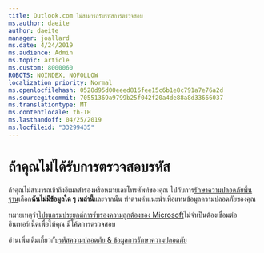 ```yaml
---
title: Outlook.com ไม่สามารถรับรหัสการตรวจสอบ
ms.author: daeite
author: daeite
manager: joallard
ms.date: 4/24/2019
ms.audience: Admin
ms.topic: article
ms.custom: 8000060
ROBOTS: NOINDEX, NOFOLLOW
localization_priority: Normal
ms.openlocfilehash: 0528d95d00eeed816fee15c6b1e8c791a7e76a2d
ms.sourcegitcommit: 70551369a9799b25f042f20a4de88a8d33666037
ms.translationtype: MT
ms.contentlocale: th-TH
ms.lasthandoff: 04/25/2019
ms.locfileid: "33299435"
---
```

# <a name="if-you-cant-get-verification-codes"></a>ถ้าคุณไม่ได้รับการตรวจสอบรหัส

ถ้าคุณไม่สามารถเข้าถึงอีเมลสำรองหรือหมายเลขโทรศัพท์ของคุณ ไปกับการ[รักษาความปลอดภัยพื้นฐาน](https://account.microsoft.com/security)เลือก**ฉันไม่มีข้อมูลใด ๆ เหล่านี้**และจากนั้น ทำตามคำแนะนำเพื่อแทนข้อมูลความปลอดภัยของคุณ

หมายเหตุว่า[โปรแกรมประยุกต์การรับรองความถูกต้องของ Microsoft](https://go.microsoft.com/fwlink/?linkid=2016117)ไม่จำเป็นต้องเชื่อมต่ออินเทอร์เน็ตเพื่อให้คุณ มีโค้ดการตรวจสอบ

อ่านเพิ่มเติมเกี่ยวกับ[รหัสความปลอดภัย & ข้อมูลการรักษาความปลอดภัย](https://support.microsoft.com/help/12428/)